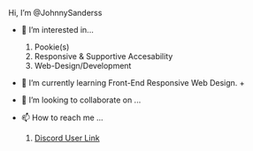 Hi, I’m @JohnnySanderss
- 👀 I’m interested in...
  1. Pookie(s)
  2. Responsive & Supportive Accesability
  3. Web-Design/Development
  
- 🌱 I’m currently learning Front-End Responsive Web Design.
  +
- 💞️ I’m looking to collaborate on ...
- 📫 How to reach me ...
  1. [Discord User Link](https://discord.com/users/96569600656826368)

<!---
JohnnySanderss/JohnnySanderss is a ✨ special ✨ repository because its `README.md` (this file) appears on your GitHub profile.
You can click the Preview link to take a look at your changes.
--->
